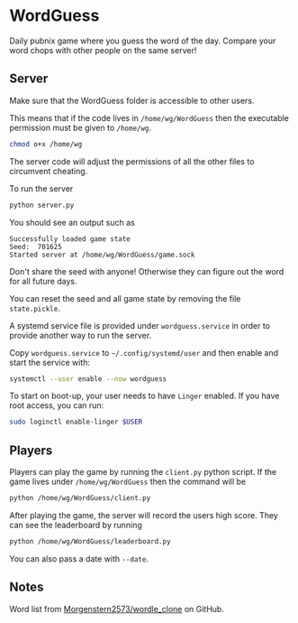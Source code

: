 # WordGuess

Daily pubnix game where you guess the word of the day.
Compare your word chops with other people on the same
server!

## Server

Make sure that the WordGuess folder is accessible
to other users.

This means that if the code lives
in `/home/wg/WordGuess` then the executable permission must
be given to `/home/wg`.

```bash
chmod o+x /home/wg
```

The server code will adjust the permissions of all the other files
to circumvent cheating.


To run the server
```bash
python server.py
```

You should see an output such as
```
Successfully loaded game state
Seed:  701625
Started server at /home/wg/WordGuess/game.sock
```

Don't share the seed with anyone! Otherwise they can
figure out the word for all future days.

You can reset the seed and all game state by removing the file `state.pickle`.

A systemd service file is provided under `wordguess.service` in order to provide another way to run the server.

Copy `wordguess.service` to `~/.config/systemd/user` and then enable and start the service with:

```bash
systemctl --user enable --now wordguess
```

To start on boot-up, your user needs to have `Linger` enabled. If you have root access, you can run:

```bash
sudo loginctl enable-linger $USER
```

## Players

Players can play the game by running the `client.py` python script.
If the game lives under `/home/wg/WordGuess` then the command will be

```bash
python /home/wg/WordGuess/client.py
```

After playing the game, the server will record the users high score.
They can see the leaderboard by running

```bash
python /home/wg/WordGuess/leaderboard.py
```

You can also pass a date with `--date`.


## Notes

Word list from [Morgenstern2573/wordle_clone](https://github.com/Morgenstern2573/wordle_clone/blob/master/build/words.js) on GitHub.
